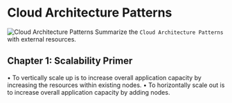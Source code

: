 # Cloud Architecture Patterns

![Cloud Architecture Patterns](https://images-na.ssl-images-amazon.com/images/I/413c-GZAMZL._SX372_BO1,204,203,200_.jpg)
Summarize the `Cloud Architecture Patterns` with external resources.

## Chapter 1: Scalability Primer

• To vertically scale up is to increase overall application capacity by increasing the
resources within existing nodes.
• To horizontally scale out is to increase overall application capacity by adding nodes.

<!--stackedit_data:
eyJoaXN0b3J5IjpbMTIyNTE1NTQwMF19
-->